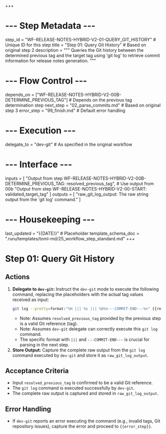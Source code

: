 +++
# --- Step Metadata ---
step_id = "WF-RELEASE-NOTES-HYBRID-V2-01-QUERY_GIT_HISTORY" # Unique ID for this step
title = "Step 01: Query Git History" # Based on original step 2
description = """
Queries the Git history between the determined previous tag and the target tag
using 'git log' to retrieve commit information for release notes generation.
"""

# --- Flow Control ---
depends_on = ["WF-RELEASE-NOTES-HYBRID-V2-00B-DETERMINE_PREVIOUS_TAG"] # Depends on the previous tag determination step
next_step = "02_parse_commits.md" # Based on original step 3
error_step = "99_finish.md" # Default error handling

# --- Execution ---
delegate_to = "dev-git" # As specified in the original workflow

# --- Interface ---
inputs = [
    "Output from step WF-RELEASE-NOTES-HYBRID-V2-00B-DETERMINE_PREVIOUS_TAG: resolved_previous_tag", # Use output from 00b
    "Output from step WF-RELEASE-NOTES-HYBRID-V2-00-START: validated_target_tag"
]
outputs = [
    "raw_git_log_output: The raw string output from the 'git log' command."
]

# --- Housekeeping ---
last_updated = "{{DATE}}" # Placeholder
template_schema_doc = ".ruru/templates/toml-md/25_workflow_step_standard.md"
+++

# Step 01: Query Git History

## Actions

1.  **Delegate to `dev-git`:** Instruct the `dev-git` mode to execute the following command, replacing the placeholders with the actual tag values received as input:
    ```bash
    git log --pretty=format:"%H ||| %s ||| %b%n---COMMIT-END---%n" {{resolved_previous_tag}}..{{validated_target_tag}}
    ```
    *   Note: Assumes `resolved_previous_tag` provided by the previous step is a valid Git reference (tag).
    *   Note: Assumes `dev-git` delegate can correctly execute this `git log` command.
    *   The specific format with `|||` and `---COMMIT-END---` is crucial for parsing in the next step.
2.  **Store Output:** Capture the complete raw output from the `git log` command executed by `dev-git` and store it as `raw_git_log_output`.

## Acceptance Criteria

*   Input `resolved_previous_tag` is confirmed to be a valid Git reference.
*   The `git log` command is executed successfully by `dev-git`.
*   The complete raw output is captured and stored in `raw_git_log_output`.

## Error Handling

*   If `dev-git` reports an error executing the command (e.g., invalid tags, Git repository issues), capture the error and proceed to `{{error_step}}`.
